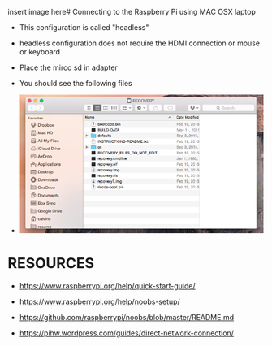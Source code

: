 insert image here#  Connecting to the Raspberry Pi using MAC OSX laptop

*  This configuration is called "headless"

  *  headless configuration does not require the HDMI connection or mouse or keyboard

*  Place the mirco sd in adapter

*  You should see the following files

*  ![alt text](/imgs/raspberry_pi_startup_directory.png "directory on rasp pi")

#  RESOURCES

*  https://www.raspberrypi.org/help/quick-start-guide/

*  https://www.raspberrypi.org/help/noobs-setup/

*  https://github.com/raspberrypi/noobs/blob/master/README.md

*  https://pihw.wordpress.com/guides/direct-network-connection/

